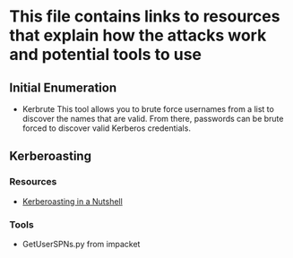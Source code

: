 # This file contains links to resources that explain how the attacks work and potential tools to use
## Initial Enumeration
* Kerbrute
This tool allows you to brute force usernames from a list to discover the names that are valid. From there, passwords can be brute forced to discover valid Kerberos credentials.

## Kerberoasting
### Resources
* [Kerberoasting in a Nutshell](https://medium.com/swlh/kerberoasting-in-a-nutshell-dfac1163949c)
### Tools
* GetUserSPNs.py from impacket
